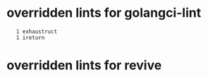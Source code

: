 # overridden lints for golangci-lint

```
   1 exhaustruct
   1 ireturn
```

# overridden lints for revive

```
```
